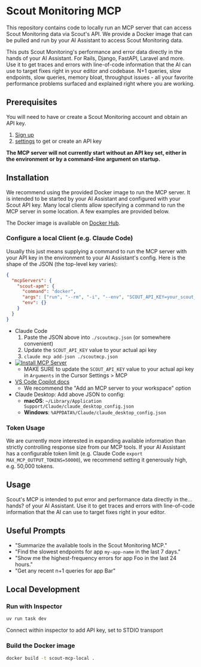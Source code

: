 # Scout Monitoring MCP

This repository contains code to locally run an MCP server that can access Scout
Monitoring data via Scout's API. We provide a Docker image that can be pulled and run by
your AI Assistant to access Scout Monitoring data.

This puts Scout Monitoring's performance and error data directly in the hands of your AI Assistant.
For Rails, Django, FastAPI, Laravel and more. Use it to get traces and errors with line-of-code information
that the AI can use to target fixes right in your editor and codebase. N+1 queries, slow endpoints,
slow queries, memory bloat, throughput issues - all your favorite performance problems surfaced
and explained right where you are working.

## Prerequisites

You will need to have or create a Scout Monitoring account and obtain an API key.
1. [Sign up](https://scoutapm.com/users/sign_up)
2. [settings](https://scoutapm.com/settings) to get or create an API key

**The MCP server will not currently start without an API key set, either in the
environment or by a command-line argument on startup.**

## Installation

We recommend using the provided Docker image to run the MCP server.
It is intended to be started by your AI Assistant and configured with your Scout API
key. Many local clients allow specifying a command to run the MCP server in some
location. A few examples are provided below.

The Docker image is available on [Docker Hub](https://hub.docker.com/r/scoutapp/scout-mcp-local).


### Configure a local Client (e.g. Claude Code)

Usually this just means supplying a command to run the MCP server with your API key in the environment
to your AI Assistant's config. Here is the shape of the JSON (the top-level key varies):

```json
{
  "mcpServers": {
    "scout-apm": {
      "command": "docker",
      "args": ["run", "--rm", "-i", "--env", "SCOUT_API_KEY=your_scout_api_key_here", "scoutapp/scout-mcp-local"],
      "env": {}
    }
  }
}
```

- Claude Code
    1. Paste the JSON above into `./scoutmcp.json` (or somewhere convenient)
    2. Update the `SCOUT_API_KEY` value to your actual api key
    3. `claude mcp add-json ./scoutmcp.json`
- [![Install MCP Server](https://cursor.com/deeplink/mcp-install-light.svg)](https://cursor.com/en/install-mcp?name=scout-apm&config=eyJjb21tYW5kIjoiZG9ja2VyIHJ1biAtLXJtIC1pIC0tZW52IFNDT1VUX0FQSV9LRVk9JFBVVF9ZT1VSX0tFWV9IRVJFIHNjb3V0YXBwL3Njb3V0LW1jcC1sb2NhbCIsImVudiI6e319)
    - MAKE SURE to update the `SCOUT_API_KEY` value to your actual api key in
      `Arguments` in the Cursor Settings > MCP
- [VS Code Copilot docs](https://code.visualstudio.com/docs/copilot/customization/mcp-servers#_add-an-mcp-server)
    - We recommend the "Add an MCP server to your workspace" option
- Claude Desktop: Add above JSON to config:
    - **macOS**: `~/Library/Application Support/Claude/claude_desktop_config.json`
    - **Windows**: `%APPDATA%/Claude/claude_desktop_config.json`


### Token Usage

We are currently more interested in expanding available information than strictly
controlling response size from our MCP tools. If your AI Assistant has a configurable
token limit (e.g. Claude Code `export MAX_MCP_OUTPUT_TOKENS=50000`), we recommend
setting it generously high, e.g. 50,000 tokens.


## Usage

Scout's MCP is intended to put error and performance data directly in the... hands? of your AI Assistant.
Use it to get traces and errors with line-of-code information that the AI can use to target
fixes right in your editor.


## Useful Prompts

- "Summarize the available tools in the Scout Monitoring MCP."
- "Find the slowest endpoints for app `my-app-name` in the last 7 days."
- "Show me the highest-frequency errors for app Foo in the last 24 hours."
- "Get any recent n+1 queries for app Bar"


## Local Development

### Run with Inspector
```bash
uv run task dev
```
Connect within inspector to add API key, set to STDIO transport

### Build the Docker image
```bash
docker build -t scout-mcp-local .
```

